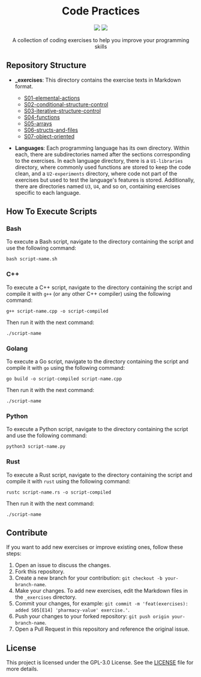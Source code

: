 
<h1 align="center">Code Practices</h1>

<p align="center">
<a href="#repository-structure"><img src="https://img.shields.io/badge/structure-BD93F9?style=for-the-badge"></a>
<a href="#how-to-execute-scripts"><img src="https://img.shields.io/badge/how%20to%20run-BD93F9?style=for-the-badge"></a>
</p>

<p align="center">A collection of coding exercises to help you improve your programming skills</p>

## Repository Structure

- **_exercises**: This directory contains the exercise texts in Markdown format.

	- [S01-elemental-actions](./_exercises/S01-EN-elemental-actions.md)
	- [S02-conditional-structure-control](./_exercises/S02-EN-conditional-structure-control.md)
	- [S03-iterative-structure-control](./_exercises/S03-EN-iterative-structure-control.md)
	- [S04-functions](./_exercises/S04-EN-functions.md)
	- [S05-arrays](./_exercises/S05-EN-arrays.md)
	- [S06-structs-and-files](./_exercises/S06-EN-structs-and-files.md)
	- [S07-object-oriented](./_exercises/S07-EN-object-oriented.md)

- **Languages**: Each programming language has its own directory. Within each, there are subdirectories named after the sections corresponding to the exercises. In each language directory, there is a `U1-libraries` directory, where commonly used functions are stored to keep the code clean, and a `U2-experiments` directory, where code not part of the exercises but used to test the language's features is stored. Additionally, there are directories named `U3`, `U4`, and so on, containing exercises specific to each language.

## How To Execute Scripts

### Bash

To execute a Bash script, navigate to the directory containing the script and use the following command:

    bash script-name.sh

### C++

To execute a C++ script, navigate to the directory containing the script and compile it with `g++` (or any other C++ compiler) using the following command:

    g++ script-name.cpp -o script-compiled

Then run it with the next command:

    ./script-name

### Golang

To execute a Go script, navigate to the directory containing the script and compile it with `go` using the following command:

    go build -o script-compiled script-name.cpp 

Then run it with the next command:

    ./script-name

### Python

To execute a Python script, navigate to the directory containing the script and use the following command:

    python3 script-name.py

### Rust

To execute a Rust script, navigate to the directory containing the script and compile it with `rust` using the following command:

    rustc script-name.rs -o script-compiled

Then run it with the next command:

    ./script-name

## Contribute

If you want to add new exercises or improve existing ones, follow these steps:

1. Open an issue to discuss the changes.
2. Fork this repository.
3. Create a new branch for your contribution: `git checkout -b your-branch-name`.
4. Make your changes. To add new exercises, edit the Markdown files in the `_exercises` directory.
5. Commit your changes, for example: `git commit -m 'feat(exercises): added S05[E14] 'pharmacy-value' exercise.'`.
6. Push your changes to your forked repository: `git push origin your-branch-name`.
7. Open a Pull Request in this repository and reference the original issue.

## License

This project is licensed under the GPL-3.0 License. See the [LICENSE](LICENSE) file for more details.
